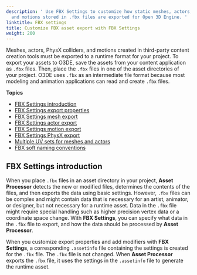 ```yaml
---
description: ' Use FBX Settings to customize how static meshes, actors, PhysX colliders,
  and motions stored in .fbx files are exported for Open 3D Engine. '
linktitle: FBX settings
title: Customize FBX asset export with FBX Settings
weight: 200
---
```


Meshes, actors, PhysX colliders, and motions created in third-party content creation tools must be exported to a runtime format for your project. To export your assets to O3DE, save the assets from your content application as `.fbx` files. Then, place the `.fbx` files in one of the asset directories of your project. O3DE uses `.fbx` as an intermediate file format because most modeling and animation applications can read and create `.fbx` files.

**Topics**
+ [FBX Settings introduction](#fbx-settings-intro)
+ [FBX Settings export properties](/docs/user-guide/assets/fbx-settings/properties.md)
+ [FBX Settings mesh export](/docs/user-guide/assets/fbx-settings/mesh-export.md)
+ [FBX Settings actor export](/docs/user-guide/assets/fbx-settings/actor-export.md)
+ [FBX Settings motion export](/docs/user-guide/assets/fbx-settings/motion-export.md)
+ [FBX Settings PhysX export](/docs/user-guide/assets/fbx-settings/physx-export.md)
+ [Multiple UV sets for meshes and actors](/docs/user-guide/assets/fbx-settings/multiple-uv-sets.md)
+ [FBX soft naming conventions](/docs/user-guide/assets/fbx-settings/settings-soft-naming.md)

## FBX Settings introduction 

 When you place `.fbx` files in an asset directory in your project, **Asset Processor** detects the new or modified files, determines the contents of the files, and then exports the data using basic settings. However, `.fbx` files can be complex and might contain data that is necessary for an artist, animator, or designer, but not necessary for a runtime asset. Data in the `.fbx` file might require special handling such as higher precision vertex data or a coordinate space change. With **FBX Settings**, you can specify what data in the `.fbx` file to export, and how the data should be processed by **Asset Processor**.

When you customize export properties and add modifiers with **FBX Settings**, a corresponding `.assetinfo` file containing the settings is created for the `.fbx` file. The `.fbx` file is not changed. When **Asset Processor** exports the `.fbx` file, it uses the settings in the `.assetinfo` file to generate the runtime asset.
